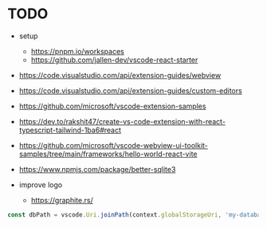# TODO

- setup
  - <https://pnpm.io/workspaces>
  - <https://github.com/jallen-dev/vscode-react-starter>

- <https://code.visualstudio.com/api/extension-guides/webview>
- <https://code.visualstudio.com/api/extension-guides/custom-editors>
- <https://github.com/microsoft/vscode-extension-samples>
- <https://dev.to/rakshit47/create-vs-code-extension-with-react-typescript-tailwind-1ba6#react>
- <https://github.com/microsoft/vscode-webview-ui-toolkit-samples/tree/main/frameworks/hello-world-react-vite>
- <https://www.npmjs.com/package/better-sqlite3>
- improve logo
  - <https://graphite.rs/>

```ts
const dbPath = vscode.Uri.joinPath(context.globalStorageUri, 'my-database.sqlite');
```
